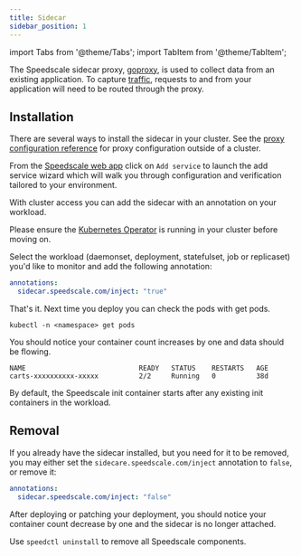 ```yaml
---
title: Sidecar
sidebar_position: 1
---
```


import Tabs from '@theme/Tabs';
import TabItem from '@theme/TabItem';

The Speedscale sidecar proxy, [goproxy](/reference/glossary.md#goproxy), is
used to collect data from an existing application.  To capture
[traffic](/reference/glossary.md#traffic), requests to and from your
application will need to be routed through the proxy.

## Installation

There are several ways to install the sidecar in your cluster.  See the [proxy
configuration reference](/reference/proxy_config.mdx) for proxy configuration
outside of a cluster.

<Tabs>

<TabItem value="webapp" label="Web App">

From the [Speedscale web app](https://app.speedscale.com/) click on `Add
service` to launch the add service wizard which will walk you through
configuration and verification tailored to your environment.

</TabItem>

<TabItem value="annotation" label="Kubernetes Annotation">

With cluster access you can add the sidecar with an annotation on your
workload.

Please ensure the [Kubernetes Operator](../install/kubernetes-operator.md) is
running in your cluster before moving on.

Select the workload (daemonset, deployment, statefulset, job or replicaset)
you'd like to monitor and add the following annotation:

```yaml
annotations:
  sidecar.speedscale.com/inject: "true"
```

That's it. Next time you deploy you can check the pods with get pods.

```
kubectl -n <namespace> get pods
```

You should notice your container count increases by one and data should be flowing.

```
NAME                            READY   STATUS    RESTARTS   AGE
carts-xxxxxxxxxx-xxxxx          2/2     Running   0          38d
```

By default, the Speedscale init container starts after any existing init
containers in the workload.

</TabItem>

</Tabs>

## Removal

If you already have the sidecar installed, but you need for it to be removed,
you may either set the `sidecare.speedscale.com/inject` annotation to `false`,
or remove it:

```yaml
annotations:
  sidecar.speedscale.com/inject: "false"
```

After deploying or patching your deployment, you should notice your container
count decrease by one and the sidecar is no longer attached.

Use `speedctl uninstall` to remove all Speedscale components.

